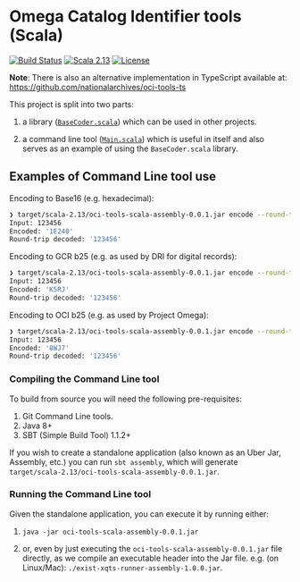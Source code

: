 # Omega Catalog Identifier tools (Scala)
 
[![Build Status](https://travis-ci.com/nationalarchives/oci-tools-scala.png?branch=master)](https://travis-ci.com/nationalarchives/oci-tools-scala)
[![Scala 2.13](https://img.shields.io/badge/scala-2.13-red.svg)](http://scala-lang.org)
[![License](https://img.shields.io/badge/license-MIT-blue.svg)](https://opensource.org/licenses/MIT)
 
**Note**: There is also an alternative implementation in TypeScript available at:
https://github.com/nationalarchives/oci-tools-ts

This project is split into two parts:
1. a library ([`BaseCoder.scala`](https://github.com/nationalarchives/oci-tools-scala/blob/master/src/main/scala/uk/gov/nationalarchives/oci/BaseCoder.scala))
which can be used in other projects.

2. a command line tool ([`Main.scala`](https://github.com/nationalarchives/oci-tools-scala/blob/master/src/main/scala/uk/gov/nationalarchives/oci/Main.scala))
which is useful in itself and also serves as an example of using the `BaseCoder.scala` library.


## Examples of Command Line tool use
Encoding to Base16 (e.g. hexadecimal):
```bash
❯ target/scala-2.13/oci-tools-scala-assembly-0.0.1.jar encode --round-trip 16 123456 HEX
Input: 123456
Encoded: '1E240'
Round-trip decoded: '123456'
```

Encoding to GCR b25 (e.g. as used by DRI for digital records):
```bash
❯ target/scala-2.13/oci-tools-scala-assembly-0.0.1.jar encode --round-trip 25 123456 GCRb25
Input: 123456
Encoded: 'K5RJ'
Round-trip decoded: '123456'
```

Encoding to OCI b25 (e.g. as used by Project Omega):
```bash
❯ target/scala-2.13/oci-tools-scala-assembly-0.0.1.jar encode --round-trip 25 123456 OCIb25
Input: 123456
Encoded: '8WJ7'
Round-trip decoded: '123456'
```

### Compiling the Command Line tool
To build from source you will need the following pre-requisites:

1. Git Command Line tools.
2. Java 8+
3. SBT (Simple Build Tool) 1.1.2+

If you wish to create a standalone application (also known as an Uber Jar, Assembly, etc.)
you can run `sbt assembly`, which will generate `target/scala-2.13/oci-tools-scala-assembly-0.0.1.jar`.

### Running the Command Line tool
Given the standalone application, you can execute it by running either:

1. `java -jar oci-tools-scala-assembly-0.0.1.jar`

2. or, even by just executing the `oci-tools-scala-assembly-0.0.1.jar` file directly, as we
compile an executable header into the Jar file. e.g. (on Linux/Mac): `./exist-xqts-runner-assembly-1.0.0.jar`.
